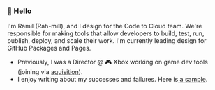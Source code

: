 ### 👋 Hello

I'm Ramil (Rah-mill), and I design for the Code to Cloud team. We're responsible for making tools that allow developers to build, test, run, publish, deploy, and scale their work. I'm currently leading design for GitHub Packages and Pages.

- Previously, I was a Director @ 🎮 Xbox working on game dev tools (joining via [aquisition](https://techcrunch.com/2018/01/29/microsoft-buys-cloud-gaming-startup-playfab-to-bolster-its-azure-gaming-platform/)).
- I enjoy writing about my successes and failures. Here is[ a sample](https://uxdesign.cc/5-tips-to-design-meaningful-product-features-with-speed-and-efficiency-3222d8f728d6).
